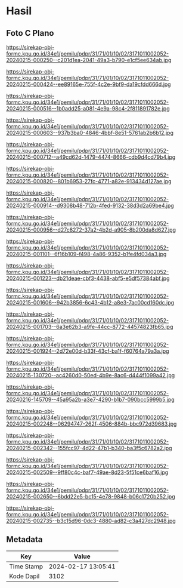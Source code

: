 # Hasil

## Foto C Plano

https://sirekap-obj-formc.kpu.go.id/34e1/pemilu/pdpr/31/71/01/10/02/3171011002052-20240215-000250--c201d1ea-2041-49a3-b790-e1cf5ee634ab.jpg

https://sirekap-obj-formc.kpu.go.id/34e1/pemilu/pdpr/31/71/01/10/02/3171011002052-20240215-000424--ee89165e-755f-4c2e-9bf9-da19cfdd666d.jpg

https://sirekap-obj-formc.kpu.go.id/34e1/pemilu/pdpr/31/71/01/10/02/3171011002052-20240215-000516--1b0add25-a081-4e9a-98c4-2f811891782e.jpg

https://sirekap-obj-formc.kpu.go.id/34e1/pemilu/pdpr/31/71/01/10/02/3171011002052-20240215-000603--937b3ba0-4846-4bbf-8e51-5761ab2b6b12.jpg

https://sirekap-obj-formc.kpu.go.id/34e1/pemilu/pdpr/31/71/01/10/02/3171011002052-20240215-000712--a49cd62d-1479-4474-8666-cdb9d4cd79b4.jpg

https://sirekap-obj-formc.kpu.go.id/34e1/pemilu/pdpr/31/71/01/10/02/3171011002052-20240215-000820--801b6953-27fc-4771-a82e-913434d127ae.jpg

https://sirekap-obj-formc.kpu.go.id/34e1/pemilu/pdpr/31/71/01/10/02/3171011002052-20240215-000914--d9308b48-712b-4fed-9132-38d3d2a69be4.jpg

https://sirekap-obj-formc.kpu.go.id/34e1/pemilu/pdpr/31/71/01/10/02/3171011002052-20240215-000956--d27c8272-37a2-4b2d-a905-8b200da8d627.jpg

https://sirekap-obj-formc.kpu.go.id/34e1/pemilu/pdpr/31/71/01/10/02/3171011002052-20240215-001101--6f16b109-f498-4a86-9352-b1fe4fd034a3.jpg

https://sirekap-obj-formc.kpu.go.id/34e1/pemilu/pdpr/31/71/01/10/02/3171011002052-20240215-001223--db21deae-cbf3-4438-abf5-e5df57384abf.jpg

https://sirekap-obj-formc.kpu.go.id/34e1/pemilu/pdpr/31/71/01/10/02/3171011002052-20240215-001606--942b3856-6c43-4b12-a8e3-7ac00cd160dc.jpg

https://sirekap-obj-formc.kpu.go.id/34e1/pemilu/pdpr/31/71/01/10/02/3171011002052-20240215-001703--6a3e62b3-a9fe-44cc-8772-44574823fb65.jpg

https://sirekap-obj-formc.kpu.go.id/34e1/pemilu/pdpr/31/71/01/10/02/3171011002052-20240215-001924--2d72e00d-b33f-43cf-ba1f-f60764a79a3a.jpg

https://sirekap-obj-formc.kpu.go.id/34e1/pemilu/pdpr/31/71/01/10/02/3171011002052-20240215-130720--ac4260d0-50ed-4b9e-8ac6-d444f1099a42.jpg

https://sirekap-obj-formc.kpu.go.id/34e1/pemilu/pdpr/31/71/01/10/02/3171011002052-20240216-145709--45a95a2b-a3e7-4290-b1b7-090bcc5999b5.jpg

https://sirekap-obj-formc.kpu.go.id/34e1/pemilu/pdpr/31/71/01/10/02/3171011002052-20240215-002248--06294747-262f-4506-884b-bbc972d39683.jpg

https://sirekap-obj-formc.kpu.go.id/34e1/pemilu/pdpr/31/71/01/10/02/3171011002052-20240215-002342--155fcc97-4d22-47b1-b340-ba3f5c6782a2.jpg

https://sirekap-obj-formc.kpu.go.id/34e1/pemilu/pdpr/31/71/01/10/02/3171011002052-20240215-002509--9ff80c4c-baf7-49ae-8d23-5f51ce6baf16.jpg

https://sirekap-obj-formc.kpu.go.id/34e1/pemilu/pdpr/31/71/01/10/02/3171011002052-20240215-002650--6bdd22e5-bc15-4e78-9848-b06c1720b252.jpg

https://sirekap-obj-formc.kpu.go.id/34e1/pemilu/pdpr/31/71/01/10/02/3171011002052-20240215-002735--b3c15d96-0dc3-4880-ad82-c3a427dc2948.jpg


## Metadata

| Key        | Value               |
| ---------- | ------------------- |
| Time Stamp | 2024-02-17 13:05:41 |
| Kode Dapil | 3102                |



